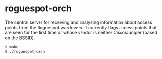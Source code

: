 # roguespot-orch
The central server for receiving and analyzing information about access
points from the Roguespot wardrivers. It currently flags access points that
are seen for the first time or whose vendor is neither Cisco/Juniper (based on
the BSSID).

```bash
$ make
$ ./roguespot-orch
```